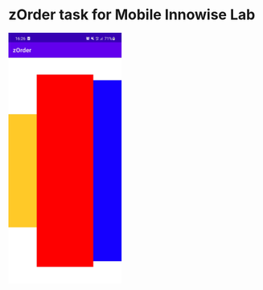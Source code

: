 # zOrder task for Mobile Innowise Lab

<span><img src="app/src/main/res/drawable/Screenshot_20221022-162615_zOrder.jpg" height="500"></span> 
